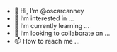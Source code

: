 - 👋 Hi, I’m @oscarcanney
- 👀 I’m interested in ...
- 🌱 I’m currently learning ...
- 💞️ I’m looking to collaborate on ...
- 📫 How to reach me ...

<!---
oscarcanney/oscarcanney is a ✨ special ✨ repository because its `README.md` (this file) appears on your GitHub profile.
You can click the Preview link to take a look at your changes.
--->

